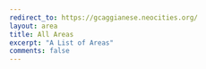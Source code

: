 ```yaml
---
redirect_to: https://gcaggianese.neocities.org/
layout: area
title: All Areas
excerpt: "A List of Areas"
comments: false
---
```


